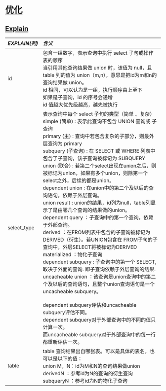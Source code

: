 # [优化](https://github.com/Summer-Felix/Database/blob/master/MySQL/优化.md) #

## [Explain](http://b72820a1.wiz03.com/share/s/2Ta22x20o4jW2IZNfI1XAGW30wawI70GGkoQ2k40bZ2_CNx5) ##

| ***EXPLAIN(列)*** | ***含义*** |
| :------ | :------ |
| id | 包含一组数字，表示查询中执行 select 子句或操作表的顺序 </br> 当引用其他查询结果做 union 时，该值为 null，且 table 列的值为 union（m,n），意思是把id为m和n的查询结果做 union。 </br> id 相同，可以认为是一组，执行顺序由上至下 </br> 如果是子查询，id 的序号会递增 </br> id 值越大优先级越高，越先被执行 |
| select_type | 表示查询中每个 select 子句的类型（简单 、复杂） </br> simple (简单)       : 表示此查询不包含 UNION 查询或 子查询 </br> primary (主)        : 查询中若包含复杂的子部分，则最外层查询为 primary </br> subquery (子查询)   : 在 SELECT 或 WHERE 列表中包含了子查询，该子查询被标记为 SUBQUERY </br> union (联合)        : 若第二个select出现在union之后，则被标记为union，如果有多个union，则除第一个select之外，后续的都是union。 </br> dependent union    : 在union中的第二个及以后的查询语句，依赖于外层查询。 </br> union result       : union的结果，id列为null，table列显示了是由哪几个查询的结果做的union。 </br> dependent query    ：子查询中的第一个查询，依赖于外部查询。 </br> derived            ：在FROM列表中包含的子查询被标记为DERIVED（衍生）。若UNION包含在 FROM子句的子查询中，外层SELECT将被标记为DERIVED </br> materialized       ：物化子查询 </br> dependent subquery : 子查询中的第一个 SELECT, 取决于外面的查询. 即子查询依赖于外层查询的结果. </br> uncacheable union  ：该查询是union查询中的第二个及以后的查询语句，且整个union查询语句是一个uncacheable subquery。 </br>  </br> dependent subquery评估和uncacheable subquery评估不同。 </br> dependent subquery对于外部查询中的不同的值只计算一次。 </br> 而uncacheable subquery对于外部查询中的每一行都重新评估一次。 |
| table | table 查询结果出自哪张表。可以是具体的表名，也可以是以下的值： </br> union M，N：id为M和N的查询结果做union </br> derivedN ：参考id为N的查询的衍生查询 </br> subqueryN ：参考id为N的物化子查询 |